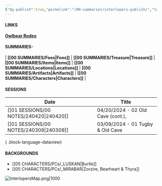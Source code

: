 ```yaml
---
{"dg-publish":true,"permalink":"/00-summaries/interlopers-publish/","tags":["gardenEntry"]}
---
```


#### LINKS
**[Owlbear Rodeo](https://www.owlbear.rodeo/room/INJ5YS23Akae/TheInterlopers)**

#### SUMMARIES-
| **[[00 SUMMARIES/Foes\|Foes]]** | **[[00 SUMMARIES/Treasure\|Treasure]]** | **[[00 SUMMARIES/Items\|Items]]** | **[[00 SUMMARIES/Locations\|Locations]]** | **[[00 SUMMARIES/Artifacts\|Artifacts]]** | **[[00 SUMMARIES/Characters\|Characters]]** |

#### SESSIONS

| Date                                       | Title                             |
| ------------------------------------------ | --------------------------------- |
| [[01 SESSIONS/00 NOTES/240420\|240420]] | 04/20/2024 - 02 Old Cave (cont.), |
| [[01 SESSIONS/00 NOTES/240309\|240309]] | 03/09/2024 - 01 Tugby & Old Cave  |

{ .block-language-dataview}

#### BACKGROUNDS

- [[05 CHARACTERS/PCs/_LUSKAN\|Burtle]] 
- [[05 CHARACTERS/PCs/_MIRABAR\|Zorzire, Bearheart & Thyra]] 


![InterlopersMap.png|1000](/img/user/zMISC/z_Assets/Artifacts/InterlopersMap.png)
